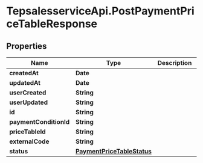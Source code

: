 # TepsalesserviceApi.PostPaymentPriceTableResponse

## Properties
Name | Type | Description | Notes
------------ | ------------- | ------------- | -------------
**createdAt** | **Date** |  | [optional] 
**updatedAt** | **Date** |  | [optional] 
**userCreated** | **String** |  | [optional] 
**userUpdated** | **String** |  | [optional] 
**id** | **String** |  | [optional] 
**paymentConditionId** | **String** |  | [optional] 
**priceTableId** | **String** |  | [optional] 
**externalCode** | **String** |  | [optional] 
**status** | [**PaymentPriceTableStatus**](PaymentPriceTableStatus.md) |  | [optional] 

